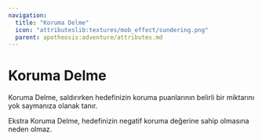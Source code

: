 ```yaml
---
navigation:
  title: "Koruma Delme"
  icon: "attributeslib:textures/mob_effect/sundering.png"
  parent: apotheosis:adventure/attributes.md
---
```


# Koruma Delme

<Color id="blue">Koruma Delme</Color>, saldırırken hedefinizin koruma puanlarının belirli bir miktarını yok saymanıza olanak tanır.

Ekstra Koruma Delme, hedefinizin negatif koruma değerine sahip olmasına neden olmaz.

